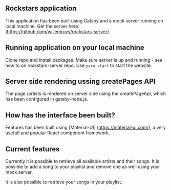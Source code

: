 ## Rockstars application

This application has been built using Gatsby and a mock server running on local machine. Get the server here: [https://github.com/willemruys/rockstars-server]

## Running application on your local machine

Clone repo and install packages. Make sure server is up and running - see how to on rockstars-server repo. Use `yarn start` to start the website.

## Server side rendering ussing createPages API

The page /artists is rendered on server side using the createPageApi, which has been configured in gatsby-node.js.

## How has the interface been built?

Features has been built using [Material-UI] (https://material-ui.com/), a very usefull and popular React component framework.

## Current features

Currently it is possible to retrieve all available artists and their songs. It is possible to add a song to your playlist and remove one as well using your mock server.

It is also possible to retrieve your songs in your playlist.
